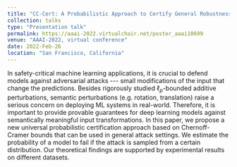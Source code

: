 ```yaml
---
title: "CC-Cert: A Probabilistic Approach to Certify General Robustness of Neural Networks"
collection: talks
type: "Presentation talk"
permalink: https://aaai-2022.virtualchair.net/poster_aaai10699
venue: "AAAI-2022, virtual conference"
date: 2022-Feb-26
location: "San Francisco, California"
---
```


In safety-critical machine learning applications, it is crucial to defend models against adversarial attacks --- small modifications of the input that change the predictions. Besides rigorously studied $\ell_p$-bounded additive perturbations, semantic perturbations (e.g. rotation, translation) raise a serious concern on deploying ML systems in real-world. Therefore, it is important to provide provable guarantees for deep learning models against semantically meaningful input transformations. In this paper, we propose a new universal probabilistic certification approach based on Chernoff-Cramer bounds that can be used in general attack settings. We estimate the probability of a model to fail if the attack is sampled from a certain distribution. Our theoretical findings are supported by experimental results on different datasets.